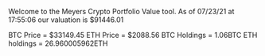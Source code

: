 Welcome to the Meyers Crypto Portfolio Value tool. 
As of 07/23/21 at 17:55:06 our valuation is $91446.01 

BTC Price = $33149.45
 ETH Price = $2088.56
BTC Holdings = 1.06BTC
 ETH holdings = 26.960005962ETH 
